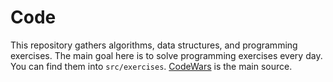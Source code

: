 # Code

This repository gathers algorithms, data structures, and programming exercises.
The main goal here is to solve programming exercises every day. You can find 
them into `src/exercises`. [CodeWars](https://codewars.com/) is the main source.